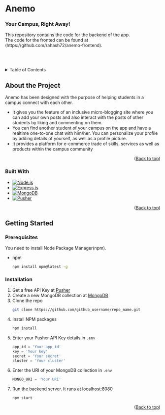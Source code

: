 # Anemo
### Your Campus, Right Away!

<div id="top"></div>
This repository contains the code for the backend of the app.
<br />
The code for the fronted can be found at (https://github.com/rahash72/anemo-frontend).

<br /><br />
<details>
  <summary>Table of Contents</summary>
  <ol>
    <li>
      <a href="#about-the-project">About the Project</a>
      <ul>
        <li><a href="#built-with">Built With</a></li>
      </ul>
    </li>
    <li>
      <a href="#getting-started">Getting Started</a>
      <ul>
        <li><a href="#prerequisites">Prerequisites</a></li>
        <li><a href="#installation">Installation</a></li>
      </ul>
    </li>
  </ol>
</details>

## About the Project

Anemo has been designed with the purpose of helping students in a campus connect with each other.<br />
- It gives you the feature of an inclusive micro-blogging site where you can add your own posts and also interact with
the posts of other students by liking and commenting on them.
- You can find another student of your campus on the app and have a realtime one-to-one chat with him/her. You can
personalize your profile by adding details of yourself, as well as a profile picture.
- It provides a platform for e-commerce trade of skills, services as well as products within the campus community

<p align="right">(<a href="#top">Back to top</a>)</p>

### Built With

* [![Node.js][Node.js]][Node-url]
* [![Express.js][Express.js]][Express-url]
* [![MongoDB][MongoDB]][MongoDB-url]
* [![Pusher][Pusher]][Pusher-url]

<p align="right">(<a href="#top">Back to top</a>)</p>

## Getting Started

### Prerequisites

You need to install Node Package Manager(npm).
* npm
  ```sh
  npm install npm@latest -g
  ```
  
### Installation

1. Get a free API Key at [Pusher](https://pusher.com/)
2. Create a new MongoDB collection at [MongoDB](https://www.mongodb.com/)
3. Clone the repo
   ```sh
   git clone https://github.com/github_username/repo_name.git
   ```
4. Install NPM packages
   ```sh
   npm install
   ```
5. Enter your Pusher API Key details in `.env`
   ```js
   app_id = 'Your app_id'
   key = 'Your key'
   secret = 'Your secret'
   cluster = 'Your cluster'
6. Enter the URI of your MongoDB collection in `.env`
   ```js
   MONGO_URI = 'Your URI'
7. Run the backend server. It runs at localhost:8080
   ```sh
   npm start
   ```

<p align="right">(<a href="#top">Back to top</a>)</p>


[Node.js]: https://img.shields.io/badge/node.js-6DA55F?style=for-the-badge&logo=node.js&logoColor=white
[Node-url]: https://nodejs.org/en/
[Express-url]: https://expressjs.com/
[Express.js]: https://img.shields.io/badge/express.js-%23404d59.svg?style=for-the-badge&logo=express&logoColor=%2361DAFB
[MongoDB]: https://img.shields.io/badge/MongoDB-%234ea94b.svg?style=for-the-badge&logo=mongodb&logoColor=white
[MongoDB-url]: https://www.mongodb.com/
[Pusher-url]: https://pusher.com/
[Pusher]: https://res.cloudinary.com/crunchbase-production/image/upload/c_lpad,h_256,w_256,f_auto,q_auto:eco,dpr_1/d7qbtxjvzkenornpfqgm
